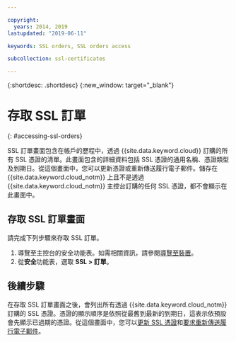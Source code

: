```yaml
---

copyright:
  years: 2014, 2019
lastupdated: "2019-06-11"

keywords: SSL orders, SSL orders access

subcollection: ssl-certificates

---
```


{:shortdesc: .shortdesc}
{:new_window: target="_blank"}

# 存取 SSL 訂單
{: #accessing-ssl-orders}

SSL 訂單畫面包含在帳戶的歷程中，透過 {{site.data.keyword.cloud}} 訂購的所有 SSL 憑證的清單。此畫面包含的詳細資料包括 SSL 憑證的通用名稱、憑證類型及到期日。從這個畫面中，您可以更新憑證或重新傳送履行電子郵件。儲存在 {{site.data.keyword.cloud_notm}} 上且不是透過 {{site.data.keyword.cloud_notm}} 主控台訂購的任何 SSL 憑證，都不會顯示在此畫面中。

## 存取 SSL 訂單畫面

請完成下列步驟來存取 SSL 訂單。

1. 導覽至主控台的安全功能表。如需相關資訊，請參閱[導覽至裝置](/docs/infrastructure/ssl-certificates?topic=virtual-servers-navigating-devices)。
2. 從**安全**功能表，選取 **SSL > 訂單**。

## 後續步驟

在存取 SSL 訂單畫面之後，會列出所有透過 {{site.data.keyword.cloud_notm}} 訂購的 SSL 憑證。憑證的顯示順序是依照從最舊到最新的到期日，這表示依預設會先顯示已過期的憑證。從這個畫面中，您可以[更新 SSL 憑證](/docs/infrastructure/ssl-certificates?topic=ssl-certificates-renewing-ssl-certificates#renewing-an-ssl-certificate)和[要求重新傳送履行電子郵件](/docs/infrastructure/ssl-certificates?topic=ssl-certificates-requesting-an-ssl-certificate-fulfillment-email)。
